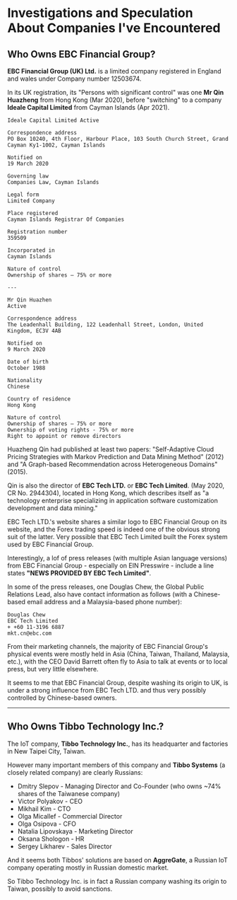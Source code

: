 # Investigations and Speculation About Companies I've Encountered

## Who Owns EBC Financial Group?

**EBC Financial Group (UK) Ltd.** is a limited company registered in England and wales under Company number 12503674.

In its UK registration, its "Persons with significant control" was one **Mr Qin Huazheng** from Hong Kong (Mar 2020), before "switching" to a company **Ideale Capital Limited** from Cayman Islands (Apr 2021).

```
Ideale Capital Limited Active

Correspondence address
PO Box 10240, 4th Floor, Harbour Place, 103 South Church Street, Grand Cayman Ky1-1002, Cayman Islands

Notified on
19 March 2020

Governing law
Companies Law, Cayman Islands

Legal form
Limited Company

Place registered
Cayman Islands Registrar Of Companies

Registration number
359509

Incorporated in
Cayman Islands

Nature of control
Ownership of shares – 75% or more

---

Mr Qin Huazhen
Active

Correspondence address
The Leadenhall Building, 122 Leadenhall Street, London, United Kingdom, EC3V 4AB

Notified on
9 March 2020

Date of birth
October 1988

Nationality
Chinese

Country of residence
Hong Kong

Nature of control
Ownership of shares – 75% or more
Ownership of voting rights - 75% or more
Right to appoint or remove directors
```

Huazheng Qin had published at least two papers: "Self-Adaptive Cloud Pricing Strategies with Markov Prediction and Data Mining Method" (2012) and "A Graph-based Recommendation across Heterogeneous Domains" (2015).

Qin is also the director of **EBC Tech LTD.** or **EBC Tech Limited**. (May 2020, CR No. 2944304), located in Hong Kong, which describes itself as "a technology enterprise specializing in application software customization development and data mining."

EBC Tech LTD.'s website shares a similar logo to EBC Financial Group on its website, and the Forex trading speed is indeed one of the obvious strong suit of the latter. Very possible that EBC Tech Limited built the Forex system used by EBC Financial Group.

Interestingly, a lof of press releases (with multiple Asian language versions) from EBC Financial Group - especially on EIN Presswire - include a line states **"NEWS PROVIDED BY EBC Tech Limited"**.

In some of the press releases, one Douglas Chew, the Global Public Relations Lead, also have contact information as follows (with a Chinese-based email address and a Malaysia-based phone number):

```
Douglas Chew
EBC Tech Limited
+ +60 11-3196 6887
mkt.cn@ebc.com
```

From their marketing channels, the majority of EBC Financial Group's physical events were mostly held in Asia (China, Taiwan, Thailand, Malaysia, etc.), with the CEO David Barrett often fly to Asia to talk at events or to local press, but very little elsewhere.

It seems to me that EBC Financial Group, despite washing its origin to UK, is under a strong influence from EBC Tech LTD. and thus very possibly controlled by Chinese-based owners.

---

## Who Owns Tibbo Technology Inc.?

The IoT company, **Tibbo Technology Inc.**, has its headquarter and factories in New Taipei City, Taiwan.

However many important members of this company and **Tibbo Systems** (a closely related company) are clearly Russians:

- Dmitry Slepov - Managing Director and Co-Founder (who owns ~74% shares of the Taiwanese company)
- Victor Polyakov - CEO 
- Mikhail Kim - CTO
- Olga Micallef - Commercial Director
- Olga Osipova - CFO
- Natalia Lipovskaya - Marketing Director
- Oksana Shologon - HR
- Sergey Likharev - Sales Director

And it seems both Tibbos' solutions are based on **AggreGate**, a Russian IoT company operating mostly in Russian domestic market.

So Tibbo Technology Inc. is in fact a Russian company washing its origin to Taiwan, possibly to avoid sanctions.
